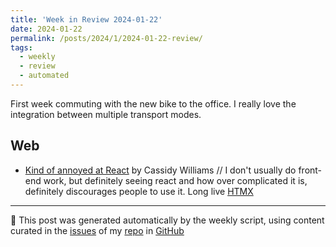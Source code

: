 ```yaml
---
title: 'Week in Review 2024-01-22'
date: 2024-01-22
permalink: /posts/2024/1/2024-01-22-review/
tags:
  - weekly
  - review
  - automated
---
```

 First week commuting with the new bike to the office. I really love the integration between multiple transport modes.


## Web
-  [Kind of annoyed at React](https://blog.cassidoo.co/post/annoyed-at-react/) by Cassidy Williams // I don't usually do front-end work, but definitely seeing react and how over complicated it is, definitely discourages people to use it. Long live [HTMX](https://htmx.org)

***
🤖 This post was generated automatically by the weekly script, using content curated in the [issues](https://github.com/nateraluis/nateraluis.github.io/issues) of my [repo](https://github.com/nateraluis/nateraluis.github.io/) in [GitHub](https://github.com/nateraluis)
